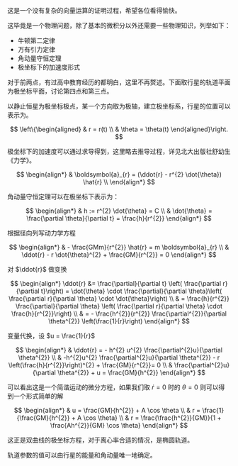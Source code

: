 这是一个没有复杂的向量运算的证明过程，希望各位看得愉快。

这毕竟是一个物理问题，除了基本的微积分以外还需要一些物理知识，列举如下：

- 牛顿第二定律
- 万有引力定律
- 角动量守恒定理
- 极坐标下的加速度形式

对于前两点，有过高中教育经历的都明白，这里不再赘述。下面取行星的轨道平面为极坐标平面，讨论第四点和第三点。

以静止恒星为极坐标极点，某一个方向取为极轴，建立极坐标系，行星的位置可以表示为。

$$
\left\{\begin{aligned}
    & r = r(t) \\
    & \theta = \theta(t)
\end{aligned}\right.
$$

极坐标下的加速度可以通过求导得到，这里略去推导过程，详见北大出版社舒幼生《力学》。

$$
\begin{align*}
    & \boldsymbol{a}_{r} = (\ddot{r} - r^{2} \dot{\theta}) \hat{r} \\
\end{align*}
$$

角动量守恒定理可以在极坐标下表示为：

$$
\begin{align*}
    & h := r^{2} \dot{\theta} = C \\
    & \dot{\theta} = \frac{\partial \theta}{\partial t} = \frac{h}{r^{2}}
\end{align*}
$$

根据径向列写动力学方程

$$
\begin{align*}
    & - \frac{GMm}{r^{2}} \hat{r} = m \boldsymbol{a}_{r} \\
    & \ddot{r} - r \dot{\theta}^{2} + \frac{GM}{r^{2}} = 0
\end{align*}
$$

对 $\ddot{r}$ 做变换

$$
\begin{align*}
    \ddot{r} &= \frac{\partial}{\partial t} \left( \frac{\partial r}{\partial t}\right) = \dot{\theta} \cdot \frac{\partial}{\partial \theta}\left( \frac{\partial r}{\partial \theta} \cdot \dot{\theta}\right) \\
    & = \frac{h}{r^{2}} \frac{\partial}{\partial \theta} \left( \frac{\partial r}{\partial \theta} \cdot \frac{h}{r^{2}}\right) \\
    & = - \frac{h^{2}}{r^{2}} \frac{\partial^{2}}{\partial \theta^{2}} \left(\frac{1}{r}\right)
\end{align*}
$$

变量代换，设 $u = \frac{1}{r}$

$$
\begin{align*}
    & \ddot{r} = - h^{2} u^{2} \frac{\partial^{2}u}{\partial \theta^{2}} \\
    & -h^{2}u^{2} \frac{\partial^{2}u}{\partial \theta^{2}} - r \left(\frac{h}{r^{2}}\right)^{2} + \frac{GM}{r^{2}}= 0 \\
    & \frac{\partial^{2}u}{\partial \theta^{2}} + u = \frac{GM}{h^{2}}
\end{align*}
$$

可以看出这是一个简谐运动的微分方程，如果我们取 $\dot{r} = 0$ 时的 $\theta = 0$ 则可以得到一个形式简单的解

$$
\begin{align*}
    & u = \frac{GM}{h^{2}} + A \cos \theta \\
    & r = \frac{1}{\frac{GM}{h^{2}} + A \cos \theta} \\
    & r = \frac{\frac{h^{2}}{GM}}{1 + \frac{Ah^{2}}{GM} \cos \theta}
\end{align*}
$$

这正是双曲线的极坐标方程，对于离心率合适的情况，是椭圆轨道。

轨道参数的值可以由行星的能量和角动量唯一地确定。